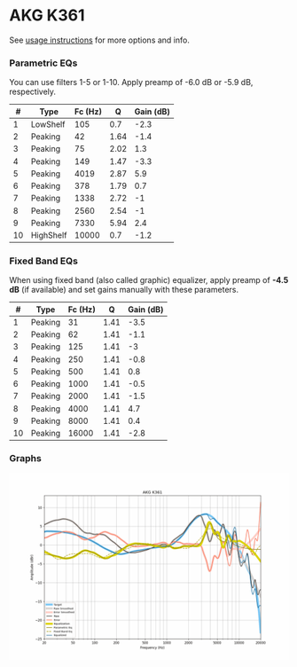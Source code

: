 # AKG K361
See [usage instructions](https://github.com/jaakkopasanen/AutoEq#usage) for more options and info.

### Parametric EQs
You can use filters 1-5 or 1-10. Apply preamp of -6.0 dB or -5.9 dB, respectively.

|   # | Type      |   Fc (Hz) |    Q |   Gain (dB) |
|-----|-----------|-----------|------|-------------|
|   1 | LowShelf  |       105 | 0.7  |        -2.3 |
|   2 | Peaking   |        42 | 1.64 |        -1.4 |
|   3 | Peaking   |        75 | 2.02 |         1.3 |
|   4 | Peaking   |       149 | 1.47 |        -3.3 |
|   5 | Peaking   |      4019 | 2.87 |         5.9 |
|   6 | Peaking   |       378 | 1.79 |         0.7 |
|   7 | Peaking   |      1338 | 2.72 |        -1   |
|   8 | Peaking   |      2560 | 2.54 |        -1   |
|   9 | Peaking   |      7330 | 5.94 |         2.4 |
|  10 | HighShelf |     10000 | 0.7  |        -1.2 |

### Fixed Band EQs
When using fixed band (also called graphic) equalizer, apply preamp of **-4.5 dB** (if available) and set gains manually with these parameters.

|   # | Type    |   Fc (Hz) |    Q |   Gain (dB) |
|-----|---------|-----------|------|-------------|
|   1 | Peaking |        31 | 1.41 |        -3.5 |
|   2 | Peaking |        62 | 1.41 |        -1.1 |
|   3 | Peaking |       125 | 1.41 |        -3   |
|   4 | Peaking |       250 | 1.41 |        -0.8 |
|   5 | Peaking |       500 | 1.41 |         0.8 |
|   6 | Peaking |      1000 | 1.41 |        -0.5 |
|   7 | Peaking |      2000 | 1.41 |        -1.5 |
|   8 | Peaking |      4000 | 1.41 |         4.7 |
|   9 | Peaking |      8000 | 1.41 |         0.4 |
|  10 | Peaking |     16000 | 1.41 |        -2.8 |

### Graphs
![](./AKG%20K361.png)
